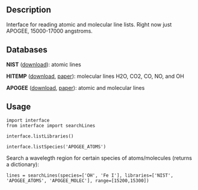 ## Description

Interface for reading atomic and molecular line lists. Right now just APOGEE, 15000-17000 angstroms.

## Databases

**NIST** ([download](https://physics.nist.gov/PhysRefData/ASD/lines_form.html)): atomic lines

**HITEMP** ([download](ftp://cfa-ftp.harvard.edu/pub/HITEMP-2010/), [paper](https://www.cfa.harvard.edu/atmosphere/publications/2010-HITEMP-JQSRT-111.pdf)): molecular lines H2O, CO2, CO, NO, and OH

**APOGEE** ([download](https://zenodo.org/record/32629#.Vi0XBBCrSfS), [paper](https://arxiv.org/abs/1502.04080)): atomic and molecular lines

## Usage


	import interface
	from interface import searchLines

	interface.listLibraries()
	
	interface.listSpecies('APOGEE_ATOMS')

Search a wavelegth region for certain species of atoms/molecules (returns a dictionary):

	lines = searchLines(species=['OH', 'Fe I'], libraries=['NIST', 'APOGEE_ATOMS', 'APOGEE_MOLEC'], range=[15200,15300])
